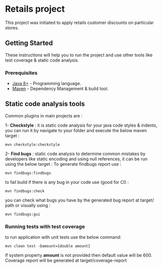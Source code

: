 # Retails project

This project was initiated to apply retails customer discounts on particular stores.

## Getting Started

These instructions will help you to run the project and use other tools like test coverage & static code analysis.

### Prerequisites

* [Java 8+](http://openjdk.java.net/install/) - Programming language.
* [Maven](https://maven.apache.org/) - Dependency Management & build tool.  


## Static code analysis tools

Common plugins in main projects are :

1- <b>Checkstyle</b> : it is static code analysis for your java code styles & indents, you can run it by navigate to your folder and execute the below maven target :

```
mvn checkstyle:checkstyle
```

2- <b>Find bugs</b> : static code analysis to determine common mistakes by developers like static encoding and using null references, it can be run using the below target :
To generate findbugs report use :

```
mvn findbugs:findbugs
```

to fail build if there is any bug in your code use (good for CI) :

```
mvn findbugs:check
```

you can check what bugs you have by the generated bug report at target/ path or visually using :

```
mvn findbugs:gui
```

### Running tests with test coverage
to run application with unit tests use the below command:

```
mvn clean test -Damount={double amount}
```
If system property <b>amount</b> is not provided then default value will be 600.
Coverage report will be generated at target/coverage-report
